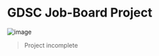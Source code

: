 # GDSC Job-Board Project

![image](https://www.issup.net/files/inline-images/shutterstock_204930955_0.jpg)
> Project incomplete
